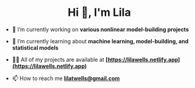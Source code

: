 <h1 align="center">Hi 👋, I'm Lila</h1>

- 🔭 I’m currently working on **various nonlinear model-building projects**

- 🌱 I’m currently learning about **machine learning, model-building, and statistical models**

- 👨‍💻 All of my projects are available at **[https://lilawells.netlify.app](https://lilawells.netlify.app)**

- 📫 How to reach me **lilatwells@gmail.com**

<p align="left">
</p>

